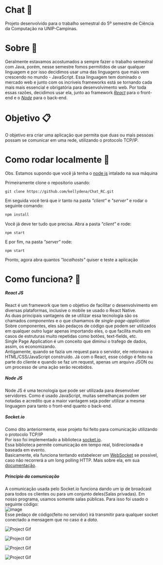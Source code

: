 # Chat 💬 

Projeto desenvolvido para o trabalho semestral do 5º semestre de Ciência da Computação na UNIP-Campinas.

# Sobre 📘

Geralmente estavamos acostumados a sempre fazer o trabalho semestral com Java, porém, nesse semestre fomos permitidos de usar qualquer linguagem e por isso decidimos usar uma das linguagens que mais vem crescendo no mundo - JavaScript.
Essa linguagem tem dominado o mercado web e junto com os incríveis frameworks está se tornando cada mais mais essencial e obrigatória para desenvolvimento web.
Por toda essas razões, decidimos usar ela, junto ao framework [*React*](https://reactjs.org) para o front-end e o [*Node*](https://nodejs.org/en) para o back-end.

# Objetivo 📋

O objetivo era criar uma aplicação que permita que duas ou mais pessoas possam se comunicar em uma rede, utilizando o protocolo TCP/IP.

# Como rodar localmente 📂
Obs. Estamos supondo que você já tenha o [node js](https://nodejs.org/en) intalado na sua máquina

Primeiramente clone o repositorio usando: 
```
git clone https://github.com/kellydena/Chat_RC.git
```
Em seguida você terá que ir tanto na pasta *"client"* e *"server"* e rodar o seguinte comando:
```javascript
npm install
```

Você já deve ter tudo que precisa. Abra a pasta *"client"* e rode:
```
npm start
```
E por fim, na pasta *"server"* rode:
```
npm start
```

Pronto, agora abra quantos *"localhosts"* quiser e teste a aplicação

# Como funciona? 🙋
##### React JS
React é um framework que tem o objetivo de facilitar o desenvolvimento em diversas plataformas, inclusive o mobile se usado o React Native.  
As duas principais vantagens de se utilizar essa tecnologia são os chamados *componentes* e o que chamamos de *single-page-application*  
Sobre componentes, eles são pedaços de código que podem ser utilizados em qualquer outro lugar apenas importando eles, o que facilita muito em casos de estruturas muito repetidas como botões, text-fields, etc.  
Single Page Application é um conceito que diminui o trafego de dados, assim, os economizando.  
Antigamente, quando se fazia um request para o servidor, ele retornava o HTML/CSS/JavaScript construído. Já com o React, esse código é feito na parte do cliente e quando se faz um request, apenas um arquivo JSON ou um processo de uma ação serão recebidos. 

##### Node JS
Node JS é uma tecnologia que pode ser utilizada para desenvolver servidores. Como é usado JavaScript, muitas semelhanças podem ser notadas e acredito que a maior vantagem seja poder utilizar a mesma linguagem para tanto o front-end quanto o back-end.

##### Socket.io
Como dito anteriormente, esse projeto foi feito para comunicação utilizando o protocolo TCP/IP  
Por isso foi implementado a biblioteca [socket.io](https://socket.io).  
Essa biblioteca permite comunicação em tempo real, bidirecionada e baseada em evento.  
Basicamente, ela funciona tentando estabelecer um [WebSocket](https://developer.mozilla.org/en-US/docs/Web/API/WebSocket) se possível, caso não recorrerá a um long polling HTTP. Mais sobre ela, em sua [documentação](https://socket.io/docs/v4).

##### Principio da comunicação
A comunicação usada pelo Socket.io funciona dando um ip de broadcast para todos os clientes ou para um conjunto deles(Salas privadas). Em nosso programa, usamos somente salas públicas. Para isso foi usado o seguinte código:  
![image](https://user-images.githubusercontent.com/62115215/118284285-a58d3e00-b4a6-11eb-8d1e-8fa164e5ee1e.png)  
Esse pedaço de código(feito no servidor) irá transmitir para qualquer socket conectado a mensagem que no caso é a *data*.


![Project Gif](https://user-images.githubusercontent.com/62115215/218894971-f7b00788-defe-4276-8f1f-02bc74faa5de.png)

![Project Gif](https://user-images.githubusercontent.com/62115215/218894972-be520593-0a74-4303-bc22-c30c92321459.png)

![Project Gif](https://user-images.githubusercontent.com/62115215/218894973-24356c3a-0f85-415c-baef-6799d190d090.png)

![Project Gif](https://user-images.githubusercontent.com/62115215/218894974-55505798-d2e7-40d5-bbef-b8d69461367e.png)